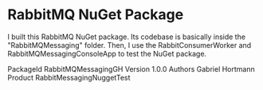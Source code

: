 # RabbitMQ NuGet Package

I built this RabbitMQ NuGet package. Its codebase is basically inside the "RabbitMQMessaging" folder. Then, I use the RabbitConsumerWorker and RabbitMQMessagingConsoleApp to test the NuGet package.

PackageId RabbitMQMessagingGH
Version 1.0.0
Authors Gabriel Hortmann
Product RabbitMessagingNuggetTest

